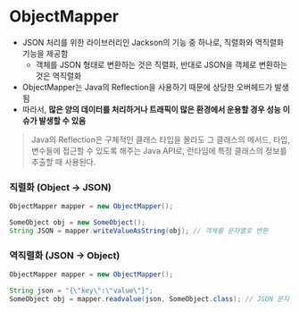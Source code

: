 # ObjectMapper

* JSON 처리를 위한 라이브러리인 Jackson의 기능 중 하나로, 직렬화와 역직렬화 기능을 제공함
	* 객체를 JSON 형태로 변환하는 것은 직렬화, 반대로 JSON을 객체로 변환하는 것은 역직렬화
* ObjectMapper는 Java의 Reflection을 사용하기 때문에 상당한 오버헤드가 발생됨
* 따라서, **많은 양의 데이터를 처리하거나 트래픽이 많은 환경에서 운용할 경우 성능 이슈가 발생할 수 있음**

> Java의 Reflection은 구체적인 클래스 타입을 몰라도 그 클래스의 메서드, 타입, 변수들에 접근할 수 있도록 해주는 Java API로, 런타임에 특정 클래스의 정보를 추출할 때 사용된다.

### 직렬화 (Object -> JSON)
```java
ObjectMapper mapper = new ObjectMapper();

SomeObject obj = new SomeObject();
String JSON = mapper.writeValueAsString(obj); // 객체를 문자열로 변환
```

### 역직렬화 (JSON -> Object)
```java
ObjectMapper mapper = new ObjectMapper();

String json = "{\"key\":\"value\"}";
SomeObject obj = mapper.readvalue(json, SomeObject.class); // JSON 문자열을 객체로 변환
```
